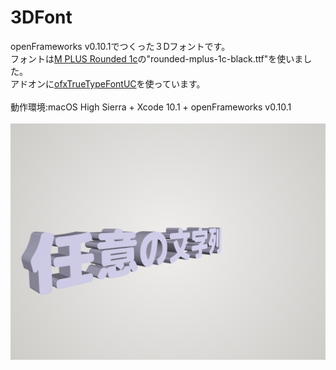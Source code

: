 # 3DFont
openFrameworks v0.10.1でつくった３Dフォントです。<br>
フォントは<a href = "http://jikasei.me/font/rounded-mplus/">M PLUS Rounded 1c</a>の"rounded-mplus-1c-black.ttf"を使いました。<br>
アドオンに<a href = "https://github.com/hironishihara/ofxTrueTypeFontUC">ofxTrueTypeFontUC</a>を使っています。<br>
<br>
動作環境:macOS High Sierra + Xcode 10.1 + openFrameworks v0.10.1<br>
<br>
<img src ="https://raw.githubusercontent.com/yuyurigi/3DFont/master/20190318205101%23%23.png">
